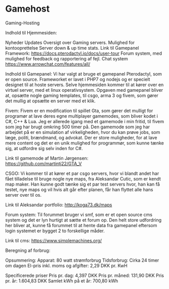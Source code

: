 ﻿# Gamehost

Gaming-Hosting 


Indhold til Hjemmesiden:

Nyheder
Updates
Oversigt over Gaming servers.
Mulighed for kontooprettelse
Server down & up time stats.
Link til Gamepanel Framework: https://docs.pterodactyl.io/docs/user-tour
Forum system, med mulighed for feedback og rapportering af fejl.
Chat system https://www.arrowchat.com/features/all/

Indhold til Gamepanel:
Vi har valgt at bruge et gamepanel Pterodactyl, som er open source. Frameworket er lavet i PHP7 og nodejs og er specielt designet til at hoste servers. Selve hjemmesiden kommer til at kører over en virtuel server, med et linux operativsystem. Opgaven med gamepanel bliver at, opsætte nogle gaming templates, til csgo, arma 3 og fivem, som gører det mullig at opsætte en server med et klik.

Fivem:
Fivem er en modification til spillet Gta, som gører det mulligt for programør at lave deres egne multiplayer gamemodes, som bliver kodet i C#, C++ & Lua. Jeg er allerede igang med et gamemode i min fritid, til fivem som jeg har brugt omkring 500 timer på. Den gamemode som jeg har arbejdet på er en simulation af virkeligheden, hvor du kan prøve jobs, som læge, politi, brændmand, og advokat. Der er store muligheder, for at lave mere content og det er en unik mulighed for programmør, som kunne tænke sig, at udfordre sig selv inden for C#.

Link til gamemode af Martin Jørgensen:
https://github.com/martintj22/GTA_V

CSGO:
Vi kommer til at kører et par csgo servers, hvor vi blandt andet har fået tilladelse til bruge nogle nye maps, fra Aleksandar Cutic, som er kendt map maker. Han kunne godt tænke sig et par test servers hvor, han kan få testet, nye maps og vil hvis alt går efter planen, får han flyttet alle hans server over til os.

Link til Aleksandar portfolio: 
 http://koga73.dk/maps


Forum system:
Til forummet bruger vi smf, som er et open source cms system og det er lyn hurtigt at sætte et forum op. Den helt store udfordring her bliver at, kunne få forummet til at 
hente data fra gamepanel eftersom login systemet er bygget 2 to forskellige måder.

Link til cms:
https://www.simplemachines.org/

Beregning af forbrug: 


Opsummering:
Apparat: 80 watt strømforbrug
Tidsforbrug: Cirka 24 timer om dagen
El-pris inkl. moms og afgifter: 2,29 DKK pr. KwH

Specificerede priser
Pris pr. dag: 4,397 DKK
Pris pr. måned: 131,90 DKK
Pris pr. år: 1.604,83 DKK
Samlet kWh på et år: 700,80 kWh











 
 





















